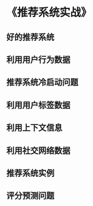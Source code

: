 # 《推荐系统实战》

## 好的推荐系统

## 利用用户行为数据

## 推荐系统冷启动问题

## 利用用户标签数据

## 利用上下文信息

## 利用社交网络数据

## 推荐系统实例

## 评分预测问题